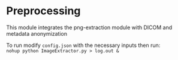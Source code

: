 # Preprocessing

This module integrates the png-extraction module with DICOM and metadata anonymization  

To run modify `config.json` with the necessary inputs then run:  
`nohup python ImageExtractor.py > log.out &`
